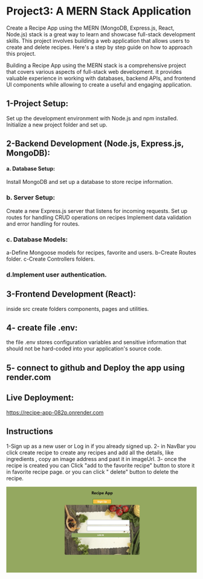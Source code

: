 # Project3: A MERN Stack Application 

Create a Recipe App using the MERN (MongoDB, Express.js, React, Node.js) stack is a great way to learn and showcase full-stack development skills. This project involves building a web application that allows users to create and delete recipes. Here's a step by step guide on how to approach this project.

Building a Recipe App using the MERN stack is a comprehensive project that covers various aspects of full-stack web development. it provides valuable experience in working with databases, backend APIs, and frontend UI components while allowing to create a useful and engaging application.

## 1-Project Setup:
Set up the development environment with Node.js and npm installed.
Initialize a new project folder and set up.

## 2-Backend Development (Node.js, Express.js, MongoDB):
#### a. Database Setup: 
Install MongoDB and set up a database to store recipe information.
### b. Server Setup:
Create a new Express.js server that listens for incoming requests.
Set up routes for handling CRUD operations on recipes
Implement data validation and error handling for routes.
### c. Database Models:
a-Define Mongoose models for recipes, favorite and users.
b-Create Routes folder.
c-Create Controllers folders.

### d.Implement user authentication.

## 3-Frontend Development (React):
inside src create folders components, pages and utilities.

## 4- create file .env:
the file .env stores configuration variables and sensitive information that should not be hard-coded into your application's source code. 

## 5- connect to github and Deploy the app using render.com 

## Live Deployment: 
https://recipe-app-082p.onrender.com

## Instructions
1-Sign up as a new user or Log in if you already signed up.
2- in NavBar you click create recipe to create any recipes and add all the details, like ingredients , copy an image address and past it in imageUrl. 
3- once the recipe is created you can Click "add to the favorite recipe" button to store it in favorite recipe page. or you can click " delete" button to delete the recipe.

![](images/IMG_6693.jpg)